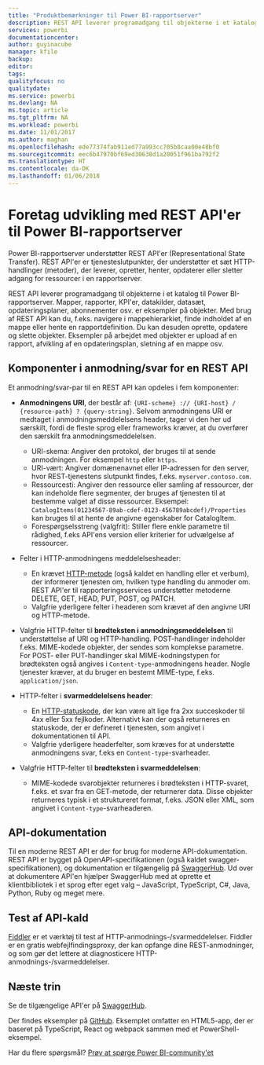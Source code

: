 ```yaml
---
title: "Produktbemærkninger til Power BI-rapportserver"
description: REST API leverer programadgang til objekterne i et katalog til Power BI-rapportserver.
services: powerbi
documentationcenter: 
author: guyinacube
manager: kfile
backup: 
editor: 
tags: 
qualityfocus: no
qualitydate: 
ms.service: powerbi
ms.devlang: NA
ms.topic: article
ms.tgt_pltfrm: NA
ms.workload: powerbi
ms.date: 11/01/2017
ms.author: maghan
ms.openlocfilehash: ede77374fab911ed77a993cc705b8caa00e48bf0
ms.sourcegitcommit: eec6b47970bf69ed30638d1a20051f961ba792f2
ms.translationtype: HT
ms.contentlocale: da-DK
ms.lasthandoff: 01/06/2018
---
```

# <a name="develop-with-the-rest-apis-for-power-bi-report-server"></a>Foretag udvikling med REST API'er til Power BI-rapportserver
Power BI-rapportserver understøtter REST API'er (Representational State Transfer). REST API'er er tjenesteslutpunkter, der understøtter et sæt HTTP-handlinger (metoder), der leverer, opretter, henter, opdaterer eller sletter adgang for ressourcer i en rapportserver.

REST API leverer programadgang til objekterne i et katalog til Power BI-rapportserver. Mapper, rapporter, KPI'er, datakilder, datasæt, opdateringsplaner, abonnementer osv. er eksempler på objekter. Med brug af REST API kan du, f.eks. navigere i mappehierarkiet, finde indholdet af en mappe eller hente en rapportdefinition. Du kan desuden oprette, opdatere og slette objekter. Eksempler på arbejdet med objekter er upload af en rapport, afvikling af en opdateringsplan, sletning af en mappe osv.

## <a name="components-of-a-rest-api-requestresponse"></a>Komponenter i anmodning/svar for en REST API
Et anmodning/svar-par til en REST API kan opdeles i fem komponenter:

* **Anmodningens URI**, der består af: `{URI-scheme} :// {URI-host} / {resource-path} ? {query-string}`. Selvom anmodningens URI er medtaget i anmodningsmeddelelsens header, tager vi den her ud særskilt, fordi de fleste sprog eller frameworks kræver, at du overfører den særskilt fra anmodningsmeddelelsen.
  
  * URI-skema: Angiver den protokol, der bruges til at sende anmodningen. For eksempel `http` eller `https`.
  * URI-vært: Angiver domænenavnet eller IP-adressen for den server, hvor REST-tjenestens slutpunkt findes, f.eks. `myserver.contoso.com`.
  * Ressourcesti: Angiver den ressource eller samling af ressourcer, der kan indeholde flere segmenter, der bruges af tjenesten til at bestemme valget af disse ressourcer. Eksempel: `CatalogItems(01234567-89ab-cdef-0123-456789abcdef)/Properties` kan bruges til at hente de angivne egenskaber for CatalogItem.
  * Forespørgselsstreng (valgfrit): Stiller flere enkle parametre til rådighed, f.eks API'ens version eller kriterier for udvælgelse af ressourcer.
* Felter i HTTP-anmodningens meddelelsesheader:
  
  * En krævet [HTTP-metode](https://www.w3.org/Protocols/rfc2616/rfc2616-sec9.html) (også kaldet en handling eller et verbum), der informerer tjenesten om, hvilken type handling du anmoder om. REST API'er til rapporteringsservices understøtter metoderne DELETE, GET, HEAD, PUT, POST, og PATCH.
  * Valgfrie yderligere felter i headeren som krævet af den angivne URI og HTTP-metode.
* Valgfrie HTTP-felter til **brødteksten i anmodningsmeddelelsen** til understøttelse af URI og HTTP-handling. POST-handlinger indeholder f.eks. MIME-kodede objekter, der sendes som komplekse parametre. For POST- eller PUT-handlinger skal MIME-kodningstypen for brødteksten også angives i `Content-type`-anmodningens header. Nogle tjenester kræver, at du bruger en bestemt MIME-type, f.eks. `application/json`.
* HTTP-felter i **svarmeddelelsens header**:
  
  * En [HTTP-statuskode](http://www.w3.org/Protocols/HTTP/HTRESP.html), der kan være alt lige fra 2xx succeskoder til 4xx eller 5xx fejlkoder. Alternativt kan der også returneres en statuskode, der er defineret i tjenesten, som angivet i dokumentationen til API.
  * Valgfrie yderligere headerfelter, som kræves for at understøtte anmodningens svar, f.eks en `Content-type`-svarheader.
* Valgfrie HTTP-felter til **brødteksten i svarmeddelelsen**:
  
  * MIME-kodede svarobjekter returneres i brødteksten i HTTP-svaret, f.eks. et svar fra en GET-metode, der returnerer data. Disse objekter returneres typisk i et struktureret format, f.eks. JSON eller XML, som angivet i `Content-type`-svarheaderen.

## <a name="api-documentation"></a>API-dokumentation
Til en moderne REST API er der for brug for moderne API-dokumentation. REST API er bygget på OpenAPI-specifikationen (også kaldet swagger-specifikationen), og dokumentation er tilgængelig på [SwaggerHub](https://app.swaggerhub.com/apis/microsoft-rs/PBIRS/2.0). Ud over at dokumentere API'en hjælper SwaggerHub med at oprette et klientbibliotek i et sprog efter eget valg – JavaScript, TypeScript, C#, Java, Python, Ruby og meget mere.

## <a name="testing-api-calls"></a>Test af API-kald
[Fiddler](http://www.telerik.com/fiddler) er et værktøj til test af HTTP-anmodnings-/svarmeddelelser. Fiddler er en gratis webfejlfindingsproxy, der kan opfange dine REST-anmodninger, og som gør det lettere at diagnosticere HTTP-anmodnings-/svarmeddelelser.

## <a name="next-steps"></a>Næste trin
Se de tilgængelige API'er på [SwaggerHub](https://app.swaggerhub.com/apis/microsoft-rs/PBIRS/2.0).

Der findes eksempler på [GitHub](https://github.com/Microsoft/Reporting-Services). Eksemplet omfatter en HTML5-app, der er baseret på TypeScript, React og webpack sammen med et PowerShell-eksempel.

Har du flere spørgsmål? [Prøv at spørge Power BI-community'et](https://community.powerbi.com/)


